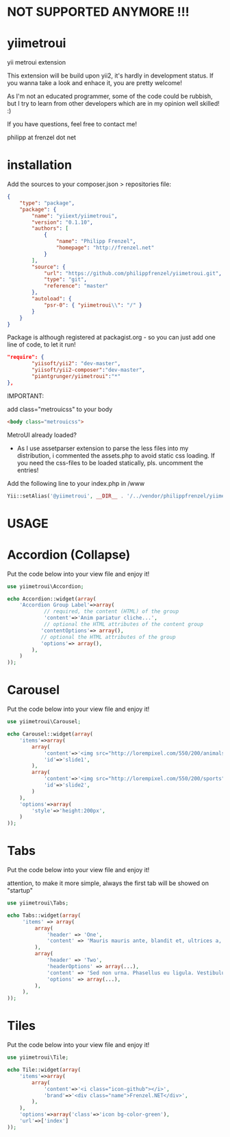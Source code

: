 NOT SUPPORTED ANYMORE !!!
=========================

yiimetroui
==========

yii metroui extension

This extension will be build upon yii2, it's hardly in development status. If you wanna take a look and
enhace it, you are pretty welcome!

As I'm not an educated programmer, some of the code could be rubbish, but I try to learn from other
developers which are in my opinion well skilled! :)

If you have questions, feel free to contact me!

philipp at frenzel dot net

installation
============

Add the sources to your composer.json > repositories file:
```json
{
    "type": "package",
    "package": {
        "name": "yiiext/yiimetroui",
        "version": "0.1.10",
        "authors": [
            {
                "name": "Philipp Frenzel",
                "homepage": "http://frenzel.net"
            }
        ],
        "source": {
            "url": "https://github.com/philippfrenzel/yiimetroui.git",
            "type": "git",
            "reference": "master"
        },
        "autoload": {
            "psr-0": { "yiimetroui\\": "/" }
        }
    }
}
```

Package is although registered at packagist.org - so you can just add one line of code, to let it run!

```json
"require": {
        "yiisoft/yii2": "dev-master",
        "yiisoft/yii2-composer":"dev-master",
        "piantgrunger/yiimetroui":"*"
},
```

IMPORTANT:

add class="metrouicss" to your body

```html
<body class="metrouicss">
```

MetroUI already loaded?
- As I use assetparser extension to parse the less files into my distribution, i commented the assets.php to avoid static css loading. If you need the css-files to be loaded statically, pls. uncomment the entries!

Add the following line to your index.php in /www

```php
Yii::setAlias('@yiimetroui', __DIR__ . '/../vendor/philippfrenzel/yiimetroui/yiimetroui/');
```

USAGE
=====

Accordion (Collapse)
====================

Put the code below into your view file and enjoy it!

```php
use yiimetroui\Accordion;

echo Accordion::widget(array(
	'Accordion Group Label'=>array(
			// required, the content (HTML) of the group
			'content'=>'Anim pariatur cliche...',
			// optional the HTML attributes of the content group
	       'contentOptions'=> array(),
	       // optional the HTML attributes of the group
	       'options'=> array(),
		),
	)
));
```

Carousel
========

Put the code below into your view file and enjoy it!

```php
use yiimetroui\Carousel;

echo Carousel::widget(array(
	'items'=>array(
		array(
			'content'=>'<img src="http://lorempixel.com/550/200/animals"/>',
			'id'=>'slide1',
		),
		array(
			'content'=>'<img src="http://lorempixel.com/550/200/sports"/>',
			'id'=>'slide2',
		)
	),
	'options'=>array(
		'style'=>'height:200px',
	)
));
```

Tabs
====

Put the code below into your view file and enjoy it!

attention, to make it more simple, always the first tab will be showed on "startup"

```php
use yiimetroui\Tabs;

echo Tabs::widget(array(
     'items' => array(
         array(
             'header' => 'One',
             'content' => 'Mauris mauris ante, blandit et, ultrices a, suscipit eget...',
         ),
         array(
             'header' => 'Two',
             'headerOptions' => array(...),
             'content' => 'Sed non urna. Phasellus eu ligula. Vestibulum sit amet purus...',
             'options' => array(...),
         ),
     ),
));
```

Tiles
=====

Put the code below into your view file and enjoy it!

```php
use yiimetroui\Tile;

echo Tile::widget(array(
    'items'=>array(
        array(
            'content'=>'<i class="icon-github"></i>',
            'brand'=>'<div class="name">Frenzel.NET</div>',                    
        ),
    ),
    'options'=>array('class'=>'icon bg-color-green'),
    'url'=>['index']
));
```
